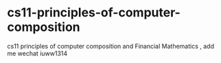 # cs11-principles-of-computer-composition
cs11 principles of computer composition and Financial Mathematics , add me wechat iuww1314
